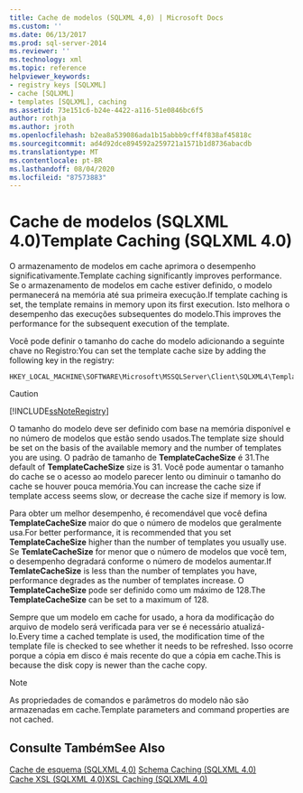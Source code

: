```yaml
---
title: Cache de modelos (SQLXML 4,0) | Microsoft Docs
ms.custom: ''
ms.date: 06/13/2017
ms.prod: sql-server-2014
ms.reviewer: ''
ms.technology: xml
ms.topic: reference
helpviewer_keywords:
- registry keys [SQLXML]
- cache [SQLXML]
- templates [SQLXML], caching
ms.assetid: 73e151c6-b24e-4422-a116-51e0846bc6f5
author: rothja
ms.author: jroth
ms.openlocfilehash: b2ea8a539086ada1b15abbb9cff4f838af45818c
ms.sourcegitcommit: ad4d92dce894592a259721a1571b1d8736abacdb
ms.translationtype: MT
ms.contentlocale: pt-BR
ms.lasthandoff: 08/04/2020
ms.locfileid: "87573883"
---
```

# <a name="template-caching-sqlxml-40"></a><span data-ttu-id="3ce06-102">Cache de modelos (SQLXML 4.0)</span><span class="sxs-lookup"><span data-stu-id="3ce06-102">Template Caching (SQLXML 4.0)</span></span>
  <span data-ttu-id="3ce06-103">O armazenamento de modelos em cache aprimora o desempenho significativamente.</span><span class="sxs-lookup"><span data-stu-id="3ce06-103">Template caching significantly improves performance.</span></span> <span data-ttu-id="3ce06-104">Se o armazenamento de modelos em cache estiver definido, o modelo permanecerá na memória até sua primeira execução.</span><span class="sxs-lookup"><span data-stu-id="3ce06-104">If template caching is set, the template remains in memory upon its first execution.</span></span> <span data-ttu-id="3ce06-105">Isto melhora o desempenho das execuções subsequentes do modelo.</span><span class="sxs-lookup"><span data-stu-id="3ce06-105">This improves the performance for the subsequent execution of the template.</span></span>  
  
 <span data-ttu-id="3ce06-106">Você pode definir o tamanho do cache do modelo adicionando a seguinte chave no Registro:</span><span class="sxs-lookup"><span data-stu-id="3ce06-106">You can set the template cache size by adding the following key in the registry:</span></span>  
  
```  
HKEY_LOCAL_MACHINE\SOFTWARE\Microsoft\MSSQLServer\Client\SQLXML4\TemplateCacheSize  
```  
  
> [!CAUTION]  
>  [!INCLUDE[ssNoteRegistry](../../../includes/ssnoteregistry-md.md)]  
  
 <span data-ttu-id="3ce06-107">O tamanho do modelo deve ser definido com base na memória disponível e no número de modelos que estão sendo usados.</span><span class="sxs-lookup"><span data-stu-id="3ce06-107">The template size should be set on the basis of the available memory and the number of templates you are using.</span></span> <span data-ttu-id="3ce06-108">O padrão de tamanho de **TemplateCacheSize** é 31.</span><span class="sxs-lookup"><span data-stu-id="3ce06-108">The default of **TemplateCacheSize** size is 31.</span></span> <span data-ttu-id="3ce06-109">Você pode aumentar o tamanho do cache se o acesso ao modelo parecer lento ou diminuir o tamanho do cache se houver pouca memória.</span><span class="sxs-lookup"><span data-stu-id="3ce06-109">You can increase the cache size if template access seems slow, or decrease the cache size if memory is low.</span></span>  
  
 <span data-ttu-id="3ce06-110">Para obter um melhor desempenho, é recomendável que você defina **TemplateCacheSize** maior do que o número de modelos que geralmente usa.</span><span class="sxs-lookup"><span data-stu-id="3ce06-110">For better performance, it is recommended that you set **TemplateCacheSize** higher than the number of templates you usually use.</span></span> <span data-ttu-id="3ce06-111">Se **TemlateCacheSize** for menor que o número de modelos que você tem, o desempenho degradará conforme o número de modelos aumentar.</span><span class="sxs-lookup"><span data-stu-id="3ce06-111">If **TemlateCacheSize** is less than the number of templates you have, performance degrades as the number of templates increase.</span></span> <span data-ttu-id="3ce06-112">O **TemplateCacheSize** pode ser definido como um máximo de 128.</span><span class="sxs-lookup"><span data-stu-id="3ce06-112">The **TemplateCacheSize** can be set to a maximum of 128.</span></span>  
  
 <span data-ttu-id="3ce06-113">Sempre que um modelo em cache for usado, a hora da modificação do arquivo de modelo será verificada para ver se é necessário atualizá-lo.</span><span class="sxs-lookup"><span data-stu-id="3ce06-113">Every time a cached template is used, the modification time of the template file is checked to see whether it needs to be refreshed.</span></span> <span data-ttu-id="3ce06-114">Isso ocorre porque a cópia em disco é mais recente do que a cópia em cache.</span><span class="sxs-lookup"><span data-stu-id="3ce06-114">This is because the disk copy is newer than the cache copy.</span></span>  
  
> [!NOTE]  
>  <span data-ttu-id="3ce06-115">As propriedades de comandos e parâmetros do modelo não são armazenadas em cache.</span><span class="sxs-lookup"><span data-stu-id="3ce06-115">Template parameters and command properties are not cached.</span></span>  
  
## <a name="see-also"></a><span data-ttu-id="3ce06-116">Consulte Também</span><span class="sxs-lookup"><span data-stu-id="3ce06-116">See Also</span></span>  
 <span data-ttu-id="3ce06-117">[Cache de esquema &#40;SQLXML 4,0&#41;](schema-caching-sqlxml-4-0.md) </span><span class="sxs-lookup"><span data-stu-id="3ce06-117">[Schema Caching &#40;SQLXML 4.0&#41;](schema-caching-sqlxml-4-0.md) </span></span>  
 [<span data-ttu-id="3ce06-118">Cache XSL &#40;SQLXML 4,0&#41;</span><span class="sxs-lookup"><span data-stu-id="3ce06-118">XSL Caching &#40;SQLXML 4.0&#41;</span></span>](xsl-caching-sqlxml-4-0.md)  
  
  
